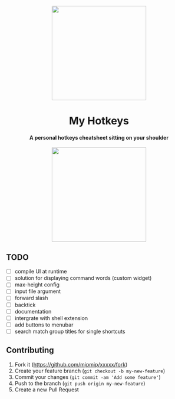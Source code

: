<p align="center">
  <img width="256" alt="" src="" />
</p>
<h1 align="center">My Hotkeys</h1>
<h4 align="center">A personal hotkeys cheatsheet sitting on your shoulder</h4>

<p align="center">
  <img width="256" alt="" src="https://i.imgur.com/LIJnwxf.png" />
</p>

## TODO
- [ ] compile UI at runtime
- [ ] solution for displaying command words (custom widget)
- [ ] max-height config
- [ ] input file argument
- [ ] forward slash
- [ ] backtick
- [ ] documentation
- [ ] intergrate with shell extension
- [ ] add buttons to menubar
- [ ] search match group titles for single shortcuts

## Contributing

1. Fork it (<https://github.com/mipmip/xxxxx/fork>)
2. Create your feature branch (`git checkout -b my-new-feature`)
3. Commit your changes (`git commit -am 'Add some feature'`)
4. Push to the branch (`git push origin my-new-feature`)
5. Create a new Pull Request
